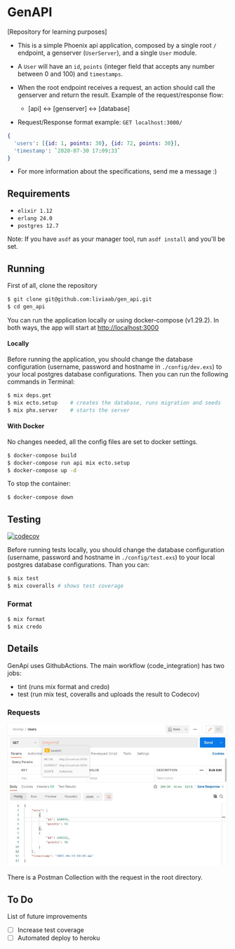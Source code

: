 # GenAPI
[Repository for learning purposes]

- This is a simple Phoenix api application, composed by a single root `/` endpoint, a genserver (`UserServer`), and a single `User` module.
- A `User` will have an `id`, `points` (integer field that accepts any number between 0 and 100) and `timestamps`.
- When the root endpoint receives a request, an action should call the genserver and return the result. Example of the request/response flow: 
	- [api] <-> [genserver] <-> [database]

- Request/Response format example:
`GET localhost:3000/`

```elixir
{
  'users': [{id: 1, points: 30}, {id: 72, points: 30}],
  'timestamp': `2020-07-30 17:09:33`
}
```

- For more information about the specifications, send me a message :)

## Requirements
- `elixir 1.12` 
- `erlang 24.0` 
- `postgres 12.7`

Note: If you have `asdf` as your manager tool, run `asdf install` and you'll be set.

## Running
First of all, clone the repository
```sh
$ git clone git@github.com:liviaab/gen_api.git
$ cd gen_api
```

You can run the application locally or using docker-compose (v1.29.2). In both ways, the app will start at [http://localhost:3000](http://localhost:3000)

#### Locally
Before running the application, you should change the database configuration (username, password and hostname in `./config/dev.exs`) to your local postgres database configurations. Then you can run the following commands in Terminal:

```sh
$ mix deps.get
$ mix ecto.setup	# creates the database, runs migration and seeds
$ mix phx.server	# starts the server

```

#### With Docker
No changes needed, all the config files are set to docker settings.
```sh
$ docker-compose build
$ docker-compose run api mix ecto.setup
$ docker-compose up -d

```

To stop the container:
```sh
$ docker-compose down

```

## Testing
[![codecov](https://codecov.io/gh/liviaab/gen_api/branch/main/graph/badge.svg?token=8L8HABIH61)](https://codecov.io/gh/liviaab/gen_api)

Before running tests locally, you should change the database configuration (username, password and hostname in `./config/test.exs`) to your local postgres database configurations. Than you can:

```sh
$ mix test
$ mix coveralls # shows test coverage
```

### Format
```sh
$ mix format
$ mix credo
```


## Details

GenApi uses GithubActions. The main workflow (code_integration) has two jobs:
- tint (runs mix format and credo)
- test (run mix test, coveralls and uploads the result to Codecov)

### Requests
![Image of a request to the root endpoint in Postman](./genapi.jpg)

There is a Postman Collection with the request in the root directory.


## To Do
List of future improvements
- [ ] Increase test coverage
- [ ] Automated deploy to heroku